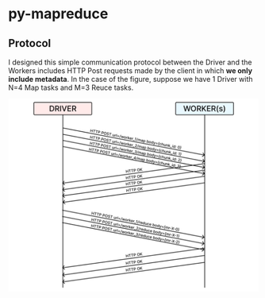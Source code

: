 # py-mapreduce

## Protocol

I designed this simple communication protocol between the Driver and the Workers includes HTTP Post requests made by the client in which **we only include metadata**. In the case of the figure, suppose we have 1 Driver with N=4 Map tasks and M=3 Reuce tasks.

<img src="images/protocol.jpg" width="638" />